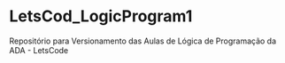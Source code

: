 # LetsCod_LogicProgram1
Repositório para Versionamento das Aulas de Lógica de Programação da ADA - LetsCode
